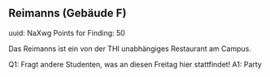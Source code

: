 ## Reimanns (Gebäude F)
uuid: NaXwg
Points for Finding: 50

Das Reimanns ist ein von der THI unabhängiges Restaurant am Campus.

Q1: Fragt andere Studenten, was an diesen Freitag hier stattfindet!
A1: Party




